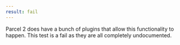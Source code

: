 ```yaml
---
result: fail
---
```


Parcel 2 does have a bunch of plugins that allow this functionality to happen. This test is a fail as they are all completely undocumented.
